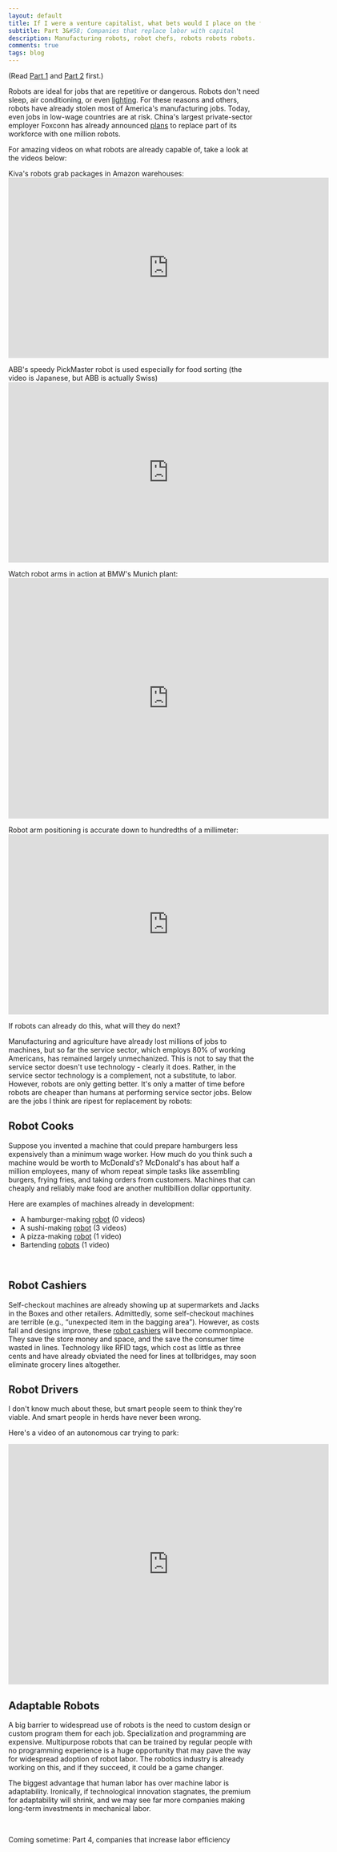 ```yaml
---
layout: default
title: If I were a venture capitalist, what bets would I place on the future?
subtitle: Part 3&#58; Companies that replace labor with capital
description: Manufacturing robots, robot chefs, robots robots robots.
comments: true
tags: blog
---
```


<p>(Read <a href="/venture-capitalist-1/">Part 1</a> and <a href="/venture-capitalist-2/">Part 2</a> first.)</p>

<p>Robots are ideal for jobs that are repetitive or dangerous. Robots don't need sleep, air conditioning, or even <a href="http://en.wikipedia.org/wiki/Lights_out_(manufacturing)">lighting</a>. For these reasons and others, robots have already stolen most of America's manufacturing jobs. Today, even jobs in low-wage countries are at risk. China's largest private-sector employer Foxconn has already announced <a href="http://news.xinhuanet.com/english2010/china/2011-07/30/c_131018764.htm">plans</a> to replace part of its workforce with one million robots.</p>

<p>For amazing videos on what robots are already capable of, take a look at the videos below:</p>

<p class="text-left">
Kiva's robots grab packages in Amazon warehouses:
<iframe width="640" height="360" src="http://www.youtube.com/embed/6KRjuuEVEZs#t=0m21s" frameborder="0" allowfullscreen="allowfullscreen">a</iframe>
</p>
<p class="text-left">
ABB's speedy PickMaster robot is used especially for food sorting (the video is Japanese, but ABB is actually Swiss)
<iframe width="640" height="360" src="http://www.youtube.com/embed/er9cdeX9gLc#t=0m4s" frameborder="0" allowfullscreen="allowfullscreen">a</iframe>
</p>
<p class="text-left">
Watch robot arms in action at BMW's Munich plant:
<iframe width="640" height="480" src="http://www.youtube.com/embed/iFKbpbe_9pw#t=0m11s" frameborder="0" allowfullscreen="allowfullscreen">a</iframe>
</p>
<p class="text-left">
Robot arm positioning is accurate down to hundredths of a millimeter:
<iframe width="640" height="360" src="http://www.youtube.com/embed/SOESSCXGhFo" frameborder="0" allowfullscreen="allowfullscreen">a</iframe>
</p>

<p>If robots can already do this, what will they do next?</p>

<p>Manufacturing and agriculture have already lost millions of jobs to machines, but so far the service sector, which employs 80% of working Americans, has remained largely unmechanized. This is not to say that the service sector doesn't use technology - clearly it does. Rather, in the service sector technology is a complement, not a substitute, to labor. However, robots are only getting better. It's only a matter of time before robots are cheaper than humans at performing service sector jobs. Below are the jobs I think are ripest for replacement by robots:</p>

<h2>Robot Cooks</h2>

<p>Suppose you invented a machine that could prepare hamburgers less expensively than a minimum wage worker. How much do you think such a machine would be worth to McDonald's? McDonald's has about half a million employees, many of whom repeat simple tasks like assembling burgers, frying fries, and taking orders from customers. Machines that can cheaply and reliably make food are another multibillion dollar opportunity.</p>

<p>Here are examples of machines already in development:</p>

<ul>
<li>A hamburger-making <a href="http://momentummachines.com/">robot</a> (0 videos)</li>
<li>A sushi-making <a href="http://www.huffingtonpost.com/2012/04/09/sushi-bot-sushi-robot_n_1408975.html">robot</a> (3 videos)</li>
<li>A pizza-making <a href="http://www.youtube.com/watch?feature=player_embedded&amp;v=j7_lxiU8eLM#">robot</a> (1 video)</li>
<li>Bartending <a href="http://www.youtube.com/watch?feature=player_embedded&amp;v=7KRxHKaR2jo#">robots</a> (1 video)</li>
</ul>

<br />

<h2>Robot Cashiers</h2>

<p>Self-checkout machines are already showing up at supermarkets and Jacks in the Boxes and other retailers. Admittedly, some self-checkout machines are terrible (e.g., &ldquo;unexpected item in the bagging area&rdquo;). However, as costs fall and designs improve, these <a href="http://www.youtube.com/watch?v=AhkP0RWQ68w">robot cashiers</a> will become commonplace. They save the store money and space, and the save the consumer time wasted in lines. Technology like RFID tags, which cost as little as three cents and have already obviated the need for lines at tollbridges, may soon eliminate grocery lines altogether.</p>

<h2>Robot Drivers</h2>

<p>I don't know much about these, but smart people seem to think they're viable. And smart people in herds have never been wrong.</p>


<p>Here's a video of an autonomous car trying to park:</p>
<p><iframe width="640" height="480" src="http://www.youtube.com/embed/RY93kr8PaC4" frameborder="0" allowfullscreen="allowfullscreen">a</iframe></p>






<h2>Adaptable Robots</h2>

<p>A big barrier to widespread use of robots is the need to custom design or custom program them for each job. Specialization and programming are expensive. Multipurpose robots that can be trained by regular people with no programming experience is a huge opportunity that may pave the way for widespread adoption of robot labor. The robotics industry is already working on this, and if they succeed, it could be a game changer.</p>

<p>The biggest advantage that human labor has over machine labor is adaptability. Ironically, if technological innovation stagnates, the premium for adaptability will shrink, and we may see far more companies making long-term investments in mechanical labor.</p>



<br />

<p>Coming sometime: Part 4, companies that increase labor efficiency</p>
